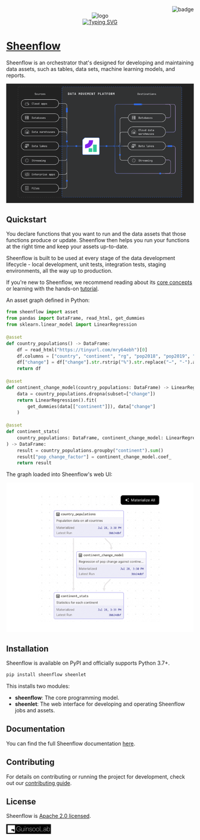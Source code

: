 <div align="right">
  <img src="https://raw.githubusercontent.com/GuinsooLab/sheenflow/main/docs/assets/guinsoolab-badge.png" width="60" alt="badge">
  <br />
</div>
<div align="center">
  <img src="https://raw.githubusercontent.com/GuinsooLab/sheenflow/main/docs/assets/sheenflow.svg" alt="logo" width="120" />
  <br />
  <a href="https://git.io/typing-svg"><img src="https://readme-typing-svg.demolab.com?font=Fira+Code&size=14&pause=1000&color=8323EF&center=true&width=600&lines=Ship+data+pipelines+with+extraordinary+velocity" alt="Typing SVG" /></a>
</div>

# [Sheenflow](https://ciusji.gitbook.io/sheenflow/)

Sheenflow is an orchestrator that's designed for developing and maintaining data assets, such as tables, data sets, machine learning models, and reports.

![sheenflow-overview](https://raw.githubusercontent.com/GuinsooLab/sheenflow/main/docs/assets/sheenflow-platform.png)

## Quickstart

You declare functions that you want to run and the data assets that those functions produce or update. Sheenflow then helps you run your functions at the right time and keep your assets up-to-date.

Sheenflow is built to be used at every stage of the data development lifecycle - local development, unit tests, integration tests, staging environments, all the way up to production.

If you're new to Sheenflow, we recommend reading about its [core concepts](https://ciusji.gitbook.io/sheenflow/concepts/assets) or learning with the hands-on [tutorial](https://ciusji.gitbook.io/sheenflow/overview/create-a-new-project).

An asset graph defined in Python:

```python
from sheenflow import asset
from pandas import DataFrame, read_html, get_dummies
from sklearn.linear_model import LinearRegression

@asset
def country_populations() -> DataFrame:
    df = read_html("https://tinyurl.com/mry64ebh")[0]
    df.columns = ["country", "continent", "rg", "pop2018", "pop2019", "change"]
    df["change"] = df["change"].str.rstrip("%").str.replace("−", "-").astype("float")
    return df

@asset
def continent_change_model(country_populations: DataFrame) -> LinearRegression:
    data = country_populations.dropna(subset=["change"])
    return LinearRegression().fit(
        get_dummies(data[["continent"]]), data["change"]
    )

@asset
def continent_stats(
    country_populations: DataFrame, continent_change_model: LinearRegression
) -> DataFrame:
    result = country_populations.groupby("continent").sum()
    result["pop_change_factor"] = continent_change_model.coef_
    return result
```

The graph loaded into Sheenflow's web UI:

![graph-sample](https://raw.githubusercontent.com/GuinsooLab/sheenflow/main/docs/assets/sample.jpg)

## Installation

Sheenflow is available on PyPI and officially supports Python 3.7+.

```bash
pip install sheenflow sheenlet
```

This installs two modules:

- **sheenflow**: The core programming model.
- **sheenlet**: The web interface for developing and operating Sheenflow jobs and assets.

## Documentation

You can find the full Sheenflow documentation [here](https://ciusji.gitbook.io/sheenflow/).

## Contributing

For details on contributing or running the project for development, check out our [contributing
guide](https://ciusji.gitbook.io/sheenflow/reference/contributing).

## License

Sheenflow is [Apache 2.0 licensed](https://github.com/GuinsooLab/sheenflow/blob/main/LICENSE).

<img src="https://raw.githubusercontent.com/GuinsooLab/glab/main/src/images/guinsoolab-group.svg" width="120" alt="license" />
